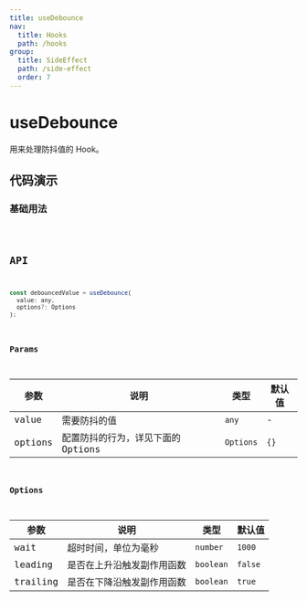 ```yaml
---
title: useDebounce
nav:
  title: Hooks
  path: /hooks
group:
  title: SideEffect
  path: /side-effect
  order: 7
---
```


# useDebounce

用来处理防抖值的 Hook。

## 代码演示

### 基础用法

<code src="./demo/demo1.tsx" />

## API

```javascript
const debouncedValue = useDebounce(
  value: any,
  options?: Options
);
```

### Params

| 参数    | 说明                               | 类型      | 默认值 |
| ------- | ---------------------------------- | --------- | ------ |
| value   | 需要防抖的值                       | `any`     | -      |
| options | 配置防抖的行为，详见下面的 Options | `Options` | `{}`   |

### Options

| 参数     | 说明                       | 类型      | 默认值  |
| -------- | -------------------------- | --------- | ------- |
| wait     | 超时时间，单位为毫秒       | `number`  | `1000`  |
| leading  | 是否在上升沿触发副作用函数 | `boolean` | `false` |
| trailing | 是否在下降沿触发副作用函数 | `boolean` | `true`  |
